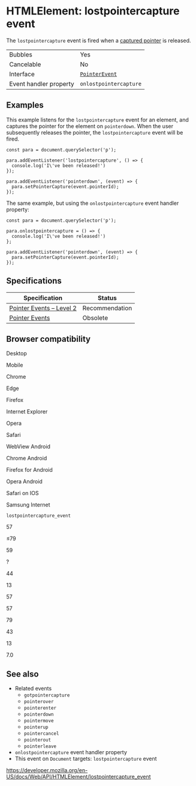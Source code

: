 # HTMLElement: lostpointercapture event

The `lostpointercapture` event is fired when a [captured pointer](../pointer_events#pointer_capture) is released.

<table><tbody><tr class="odd"><td>Bubbles</td><td>Yes</td></tr><tr class="even"><td>Cancelable</td><td>No</td></tr><tr class="odd"><td>Interface</td><td><a href="../pointerevent"><code>PointerEvent</code></a></td></tr><tr class="even"><td>Event handler property</td><td><code>onlostpointercapture</code></td></tr></tbody></table>

## Examples

This example listens for the `lostpointercapture` event for an element, and captures the pointer for the element on `pointerdown`. When the user subsequently releases the pointer, the `lostpointercapture` event will be fired.

    const para = document.querySelector('p');

    para.addEventListener('lostpointercapture', () => {
      console.log('I\'ve been released!')
    });

    para.addEventListener('pointerdown', (event) => {
      para.setPointerCapture(event.pointerId);
    });

The same example, but using the `onlostpointercapture` event handler property:

    const para = document.querySelector('p');

    para.onlostpointercapture = () => {
      console.log('I\'ve been released!')
    };

    para.addEventListener('pointerdown', (event) => {
      para.setPointerCapture(event.pointerId);
    });

## Specifications

<table><thead><tr class="header"><th>Specification</th><th>Status</th></tr></thead><tbody><tr class="odd"><td><a href="https://www.w3.org/TR/pointerevents2/#the-lostpointercapture-event">Pointer Events – Level 2</a></td><td><span class="spec-rec">Recommendation</span></td></tr><tr class="even"><td><a href="https://www.w3.org/TR/pointerevents1/#the-lostpointercapture-event">Pointer Events</a></td><td><span class="spec-obsolete">Obsolete</span></td></tr></tbody></table>

## Browser compatibility

Desktop

Mobile

Chrome

Edge

Firefox

Internet Explorer

Opera

Safari

WebView Android

Chrome Android

Firefox for Android

Opera Android

Safari on IOS

Samsung Internet

`lostpointercapture_event`

57

≤79

59

?

44

13

57

57

79

43

13

7.0

## See also

- Related events
  - `gotpointercapture`
  - `pointerover`
  - `pointerenter`
  - `pointerdown`
  - `pointermove`
  - `pointerup`
  - `pointercancel`
  - `pointerout`
  - `pointerleave`
- `onlostpointercapture` event handler property
- This event on `Document` targets: `lostpointercapture` event

<a href="https://developer.mozilla.org/en-US/docs/Web/API/HTMLElement/lostpointercapture_event" class="_attribution-link">https://developer.mozilla.org/en-US/docs/Web/API/HTMLElement/lostpointercapture_event</a>
